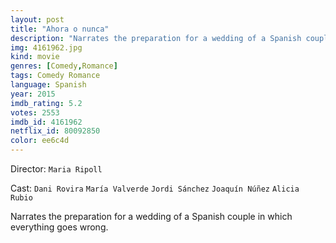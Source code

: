 ```yaml
---
layout: post
title: "Ahora o nunca"
description: "Narrates the preparation for a wedding of a Spanish couple in which everything goes wrong..."
img: 4161962.jpg
kind: movie
genres: [Comedy,Romance]
tags: Comedy Romance 
language: Spanish
year: 2015
imdb_rating: 5.2
votes: 2553
imdb_id: 4161962
netflix_id: 80092850
color: ee6c4d
---
```

Director: `Maria Ripoll`  

Cast: `Dani Rovira` `María Valverde` `Jordi Sánchez` `Joaquín Núñez` `Alicia Rubio` 

Narrates the preparation for a wedding of a Spanish couple in which everything goes wrong.